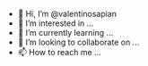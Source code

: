 - 👋 Hi, I’m @valentinosapian
- 👀 I’m interested in ...
- 🌱 I’m currently learning ...
- 💞️ I’m looking to collaborate on ...
- 📫 How to reach me ...

<!---
valentinosapian/valentinosapian is a ✨ special ✨ repository because its `README.md` (this file) appears on your GitHub profile.
You can click the Preview link to take a look at your changes.
--->

